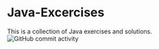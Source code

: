 # Java-Excercises
This is a collection of Java exercises and solutions. 
<img alt="GitHub commit activity" src="https://img.shields.io/github/commit-activity/m/Pwnerz/Java-Excercises?style=plastic">
